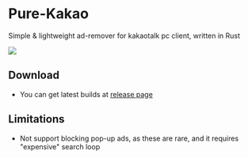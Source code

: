 # Pure-Kakao

Simple & lightweight ad-remover for kakaotalk pc client, written in Rust

![](https://user-images.githubusercontent.com/25812442/204104733-9be014bd-3978-4842-8ae0-f3f99d497e52.png)

## Download

- You can get latest builds at [release page](https://github.com/ACK72/Pure-Kakao/releases/latest)

## Limitations

- Not support blocking pop-up ads, as these are rare, and it requires "expensive" search loop